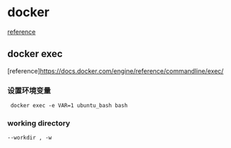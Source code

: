 # docker
[reference](https://docs.docker.com/reference/)


## docker exec
[reference]https://docs.docker.com/engine/reference/commandline/exec/
### 设置环境变量
```
 docker exec -e VAR=1 ubuntu_bash bash
 ```
 ### working directory
 ```
 --workdir , -w
 ```